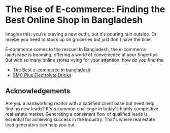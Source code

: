 
# The Rise of E-commerce: Finding the Best Online Shop in Bangladesh

Imagine this: you're craving a new outfit, but it's pouring rain outside. Or maybe you need to stock up on groceries but just don't have the time.

E-commerce comes to the rescue! In Bangladesh, the e-commerce landscape is booming, offering a world of convenience at your fingertips. But with so many online stores vying for your attention, how do you find the

 - [The Best e-commerce in bangladesh ](https://goinmart.com/)
 - [SMC Plus Electrolyte Drinks ](https://goinmart.com/product/smc-plus)


## Acknowledgements
Are you a hardworking realtor with a satisfied client base but need help finding new leads? It's a common challenge in today's highly competitive real estate market. Generating a consistent flow of qualified leads is essential for achieving success in the industry. That's where real estate lead generators can help you out.

